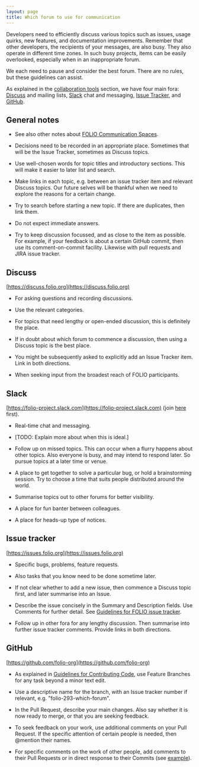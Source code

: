 ```yaml
---
layout: page
title: Which forum to use for communication
---
```


Developers need to efficiently discuss various topics such as issues, usage quirks, new features, and documentation improvements.
Remember that other developers, the recipients of your messages, are also busy.
They also operate in different time zones. In such busy projects, items can be easily overlooked, especially when in an inappropriate forum.

We each need to pause and consider the best forum. There are no rules, but these guidelines can assist.

As explained in the
[collaboration tools](../community/#collaboration-tools) section,
we have four main fora:
[Discuss](#discuss) and mailing lists,
[Slack](#slack) chat and messaging,
[Issue Tracker](#issue-tracker), and
[GitHub](#github).

## General notes

- See also other notes about
  [FOLIO Communication Spaces](https://wiki.folio.org/display/COMMUNITY/FOLIO+Communication+Spaces).

- Decisions need to be recorded in an appropriate place.
  Sometimes that will be the Issue Tracker, sometimes as Discuss topics.

- Use well-chosen words for topic titles and introductory sections.
  This will make it easier to later list and search.

- Make links in each topic, e.g. between an issue tracker item and
  relevant Discuss topics. Our future selves will be thankful when
  we need to explore the reasons for a certain change.

- Try to search before starting a new topic. If there are duplicates,
  then link them.

- Do not expect immediate answers.

- Try to keep discussion focussed, and as close to the item as possible.
  For example, if your feedback is about a certain GitHub commit, then
  use its comment-on-commit facility.
  Likewise with pull requests and JIRA issue tracker.

## Discuss

[https://discuss.folio.org](https://discuss.folio.org)

- For asking questions and recording discussions.

- Use the relevant categories.

- For topics that need lengthy or open-ended discussion, this is
  definitely the place.

- If in doubt about which forum to commence a discussion, then using a
  Discuss topic is the best place.

- You might be subsequently asked to explicitly add an Issue Tracker item.
  Link in both directions.

- When seeking input from the broadest reach of FOLIO participants.

## Slack

[https://folio-project.slack.com](https://folio-project.slack.com)
(join [here](https://su17s9g5c5.execute-api.us-east-1.amazonaws.com/production) first).

- Real-time chat and messaging.

- [TODO: Explain more about when this is ideal.]

- Follow up on missed topics. This can occur when a flurry happens about
  other topics. Also everyone is busy, and may intend to respond later.
  So pursue topics at a later time or venue.

- A place to get together to solve a particular bug,
  or hold a brainstorming session. Try to choose a time that suits people
  distributed around the world.

- Summarise topics out to other forums for better visibility.

- A place for fun banter between colleagues.

- A place for heads-up type of notices.

## Issue tracker

[https://issues.folio.org](https://issues.folio.org)

- Specific bugs, problems, feature requests.

- Also tasks that you know need to be done sometime later.

- If not clear whether to add a new issue, then commence a
  Discuss topic first, and later summarise into an Issue.

- Describe the issue concisely in the Summary and Description fields.
  Use Comments for further detail.
  See [Guidelines for FOLIO issue tracker](guide-issues).

- Follow up in other fora for any lengthy discussion.
  Then summarise into further issue tracker comments.
  Provide links in both directions.

## GitHub

[https://github.com/folio-org](https://github.com/folio-org)

- As explained in
  [Guidelines for Contributing Code](contrib-code.html),
  use Feature Branches for any task beyond a minor text edit.

- Use a descriptive name for the branch, with an Issue tracker number
  if relevant, e.g. "folio-293-which-forum".

- In the Pull Request, describe your main changes. Also say whether
  it is now ready to merge, or that you are seeking feedback.

- To seek feedback on your work, use additional comments on your
  Pull Request. If the specific attention of certain people is needed,
  then @mention their names.

- For specific comments on the work of other people, add comments to
  their Pull Requests or in direct response to their Commits (see
  [example](https://github.com/folio-org/okapi/commit/710e201053897609ceb667e0687f830f92f9d006)).

